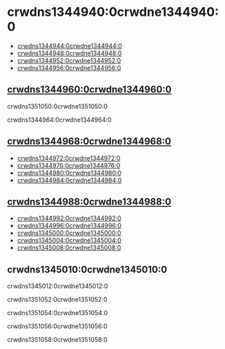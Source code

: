 # crwdns1344940:0crwdne1344940:0

* [crwdns1344944:0crwdne1344944:0](crwdns1344942:0crwdne1344942:0)
* [crwdns1344948:0crwdne1344948:0](crwdns1344946:0crwdne1344946:0)
* [crwdns1344952:0crwdne1344952:0](crwdns1344950:0crwdne1344950:0)
* [crwdns1344956:0crwdne1344956:0](crwdns1344954:0crwdne1344954:0)

## [crwdns1344960:0crwdne1344960:0](crwdns1344958:0crwdne1344958:0)

crwdns1351050:0crwdne1351050:0

crwdns1344964:0crwdne1344964:0

## [crwdns1344968:0crwdne1344968:0](crwdns1344966:0crwdne1344966:0)

* [crwdns1344972:0crwdne1344972:0](crwdns1344970:0crwdne1344970:0)
* [crwdns1344976:0crwdne1344976:0](crwdns1344974:0crwdne1344974:0)
* [crwdns1344980:0crwdne1344980:0](crwdns1344978:0crwdne1344978:0)
* [crwdns1344984:0crwdne1344984:0](crwdns1344982:0crwdne1344982:0)

## [crwdns1344988:0crwdne1344988:0](crwdns1344986:0crwdne1344986:0)

* [crwdns1344992:0crwdne1344992:0](crwdns1344990:0crwdne1344990:0)
* [crwdns1344996:0crwdne1344996:0](crwdns1344994:0crwdne1344994:0)
* [crwdns1345000:0crwdne1345000:0](crwdns1344998:0crwdne1344998:0)
* [crwdns1345004:0crwdne1345004:0](crwdns1345002:0crwdne1345002:0)
* [crwdns1345008:0crwdne1345008:0](crwdns1345006:0crwdne1345006:0)

<a id="developers-certificate-of-origin"></a>

## crwdns1345010:0crwdne1345010:0

crwdns1345012:0crwdne1345012:0

 crwdns1351052:0crwdne1351052:0

 crwdns1351054:0crwdne1351054:0

 crwdns1351056:0crwdne1351056:0

 crwdns1351058:0crwdne1351058:0
